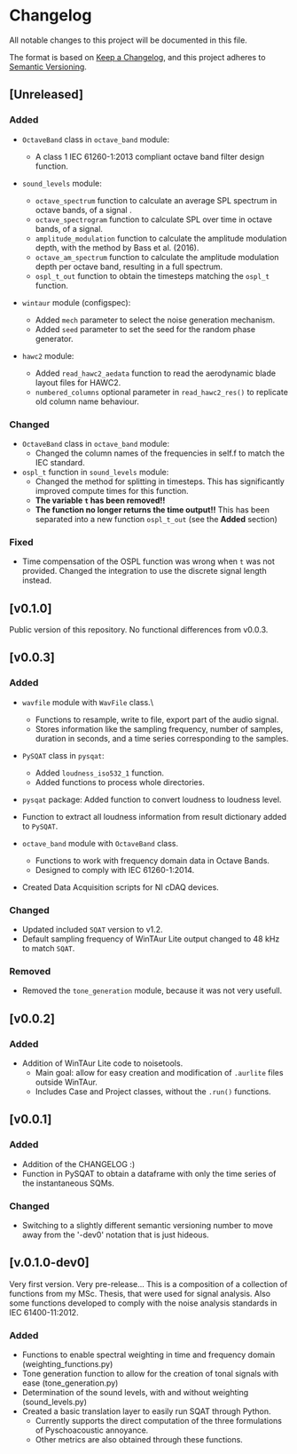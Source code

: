 # Changelog

All notable changes to this project will be documented in this file.

The format is based on [Keep a Changelog](https://keepachangelog.com/en/1.1.0/),
and this project adheres to [Semantic Versioning](https://semver.org/spec/v2.0.0.html).

## [Unreleased]

### Added
- ```OctaveBand``` class in ```octave_band``` module:
  - A class 1 IEC 61260-1:2013 compliant octave band filter design function.
  

- ```sound_levels``` module:
  - ```octave_spectrum``` function to calculate an average SPL spectrum in octave bands, of a signal .
  - ```octave_spectrogram``` function to calculate SPL over time in octave bands, of a signal.
  - ```amplitude_modulation``` function to calculate the amplitude modulation depth, with the method by Bass et al. (2016). 
  - ```octave_am_spectrum``` function to calculate the amplitude modulation depth per octave band, resulting in a full spectrum.
  - ```ospl_t_out``` function to obtain the timesteps matching the ```ospl_t``` function.


- ```wintaur``` module (configspec):
  - Added ```mech``` parameter to select the noise generation mechanism.
  - Added ```seed``` parameter to set the seed for the random phase generator.


- ```hawc2``` module:
  - Added ```read_hawc2_aedata``` function to read the aerodynamic blade layout files for HAWC2.
  - ```numbered_columns``` optional parameter in ```read_hawc2_res()``` to replicate old column name behaviour.


### Changed
- ```OctaveBand``` class in ```octave_band``` module:
  - Changed the column names of the frequencies in self.f to match the IEC standard.
- ```ospl_t``` function in ```sound_levels``` module:
  - Changed the method for splitting in timesteps. This has significantly improved compute times for this function.
  - **The variable ```t``` has been removed!!**
  - **The function no longer returns the time output!!** This has been separated into a new function ```ospl_t_out``` (see the **Added** section)

[//]: # (### Deprecated)

[//]: # (### Removed)

### Fixed
- Time compensation of the OSPL function was wrong when ```t``` was not provided. Changed the integration to use the discrete signal length instead.

## [v0.1.0]
Public version of this repository. No functional differences from v0.0.3.


## [v0.0.3]

### Added
- ```wavfile``` module with ```WavFile``` class.\
  - Functions to resample, write to file, export part of the audio signal.
  - Stores information like the sampling frequency, number of samples, duration in seconds, and a time series corresponding to the samples.
- ```PySQAT``` class in ```pysqat```: 
  - Added ```loudness_iso532_1``` function.
  - Added functions to process whole directories.
- ```pysqat``` package: Added function to convert loudness to loudness level.
- Function to extract all loudness information from result dictionary added to ```PySQAT```.
- ```octave_band``` module with ```OctaveBand``` class.
  - Functions to work with frequency domain data in Octave Bands.
  - Designed to comply with IEC 61260-1:2014.


- Created Data Acquisition scripts for NI cDAQ devices.

### Changed
- Updated included ```SQAT``` version to v1.2.
- Default sampling frequency of WinTAur Lite output changed to 48 kHz to match ```SQAT```.

### Removed
- Removed the ```tone_generation``` module, because it was not very usefull.


## [v0.0.2]
### Added
- Addition of WinTAur Lite code to noisetools.
  - Main goal: allow for easy creation and modification of ```.aurlite``` files outside WinTAur.
  - Includes Case and Project classes, without the ```.run()``` functions.


## [v0.0.1]

### Added
- Addition of the CHANGELOG :)
- Function in PySQAT to obtain a dataframe with only the time series of the instantaneous SQMs.

### Changed
- Switching to a slightly different semantic versioning number to move away from the '-dev0' notation that is just hideous.


## [v.0.1.0-dev0]
Very first version. Very pre-release...
This is a composition of a collection of functions from my MSc. Thesis, that were used for signal analysis. Also some functions developed to comply with the noise analysis standards in IEC 61400-11:2012.

### Added
- Functions to enable spectral weighting in time and frequency domain (weighting_functions.py)
- Tone generation function to allow for the creation of tonal signals with ease (tone_generation.py)
- Determination of the sound levels, with and without weighting (sound_levels.py)
- Created a basic translation layer to easily run SQAT through Python. 
  - Currently supports the direct computation of the three formulations of Pyschoacoustic annoyance. 
  - Other metrics are also obtained through these functions.
